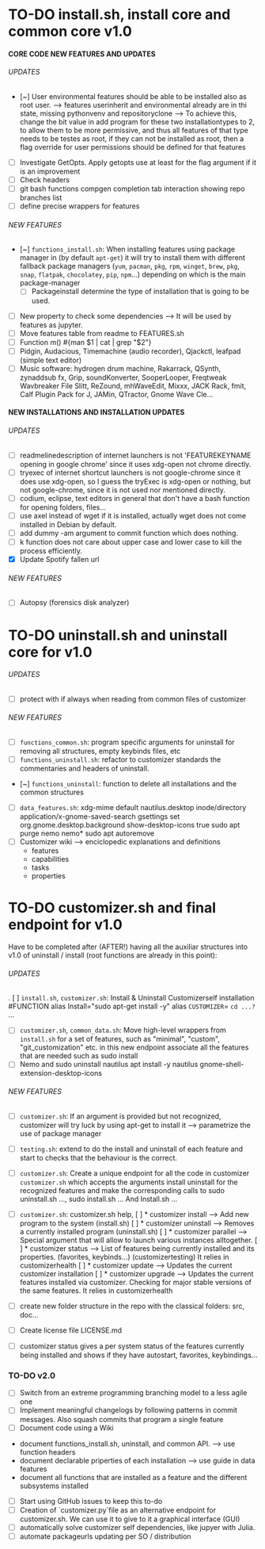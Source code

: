 # TO-DO install.sh, install core and common core v1.0


#### CORE CODE NEW FEATURES AND UPDATES
###### UPDATES

- [~] User environmental features should be able to be installed also as root user. 
--> features userinherit and environmental already are in thi state, missing pythonvenv and repositoryclone
--> To achieve this, change the bit value in add program for these two installationtypes to 2, to allow them to be more
permissive, and thus all features of that type needs to be testes as root, if they can not be installed as root, then 
a flag override for user permissions should be defined for that features

- [ ] Investigate GetOpts. Apply getopts use at least for the flag argument if it is an improvement
- [ ] Check headers
- [ ] git bash functions compgen completion tab interaction showing repo branches list
- [ ] define precise wrappers for features

###### NEW FEATURES
- [~] `functions_install.sh`: When installing features using package manager in  (by default `apt-get`) it will try to install them with different fallback package managers (`yum`, `pacman`, `pkg`, `rpm`, `winget`, `brew`, `pkg`, `snap`, `flatpak`, `chocolatey`, `pip`, `npm`...) depending on which is the main package-manager
  * [ ] Packageinstall determine the type of installation that is going to be used.
- [ ] New property to check some dependencies --> It will be used by features as jupyter.
- [ ] Move features table from readme to FEATURES.sh
- [ ] Function m() #{man $1 | cat | grep "$2"}  
- [ ] Pidgin, Audacious, Timemachine (audio recorder), Qjackctl, leafpad (simple text editor)
- [ ] Music software: hydrogen drum machine, Rakarrack, QSynth, zynaddsub fx, Grip, soundKonverter, SooperLooper, Freqtweak Wavbreaker File Slitt, ReZound, mhWaveEdit, Mixxx, JACK Rack, fmit, Calf Plugin Pack for J, JAMin, QTractor, Gnome Wave Cle...

#### NEW INSTALLATIONS AND INSTALLATION UPDATES
###### UPDATES
- [ ] readmelinedescription of internet launchers is not 'FEATUREKEYNAME opening in google chrome' since it uses xdg-open not chrome directly.
- [ ] tryexec of internet shortcut launchers is not google-chrome since it does use xdg-open, so I guess the tryExec is xdg-open or nothing, but not google-chrome, since it is not used nor mentioned directly.
- [ ] codium, eclipse, text editors in general that don't have a bash function for opening folders, files...
- [ ] use axel instead of wget if it is installed, actually wget does not come installed in Debian by default.
- [ ] add dummy -am argument to commit function which does nothing.
- [ ] k function does not care about upper case and lower case to kill the process efficiently.
- [x] Update Spotify fallen url

###### NEW FEATURES
- [ ] Autopsy (forensics disk analyzer)


# TO-DO uninstall.sh and uninstall core for v1.0
###### UPDATES
- [ ] protect with if always when reading from common files of customizer

###### NEW FEATURES
- [ ] `functions_common.sh`: program specific arguments for uninstall for removing all structures, empty keybinds files, etc
- [ ] `functions_uninstall.sh`: refactor to customizer standards the commentaries and headers of uninstall.
- [~] `functions_uninstall`: function to delete all installations and the common structures
- [ ] `data_features.sh`: xdg-mime default nautilus.desktop inode/directory application/x-gnome-saved-search
gsettings set org.gnome.desktop.background show-desktop-icons true
sudo apt purge nemo nemo*
sudo apt autoremove  
- [ ] Customizer wiki --> enciclopedic explanations and definitions
  * features 
  * capabilities
  * tasks
  * properties

# TO-DO customizer.sh and final endpoint for v1.0
Have to be completed after (AFTER!) having all the auxiliar structures into v1.0 of uninstall / install (root functions are already in this point):
###### UPDATES
. [ ] `install.sh`, `customizer.sh`: Install & Uninstall Customizerself installation #FUNCTION alias Install="sudo apt-get install -y" alias `CUSTOMIZER`= `cd ...?` ...
- [ ] `customizer.sh`, `common_data.sh`: Move high-level wrappers from `install.sh` for a set of features, such as "minimal", "custom", "git_customization" etc. in this new endpoint associate all the features that are needed such as sudo install 
- [ ]  Nemo and sudo uninstall nautilus   apt install -y nautilus gnome-shell-extension-desktop-icons

###### NEW FEATURES
- [ ] `customizer.sh`: If an argument is provided but not recognized, customizer will try luck by using apt-get to install it --> parametrize the use of package manager
- [ ] `testing.sh`: extend to do the install and uninstall of each feature and start to checks that the behaviour is the correct.
- [ ] `customizer.sh`: Create a unique endpoint for all the code in customizer `customizer.sh` which accepts the arguments install uninstall for the recognized features and make the corresponding calls to sudo uninstall.sh ..., sudo install.sh ... And Install.sh ...
- [ ] `customizer.sh`: customizer.sh help, 
  [ ] * customizer install --> Add new program to the system (install.sh)
  [ ] * customizer uninstall --> Removes a currently installed program (uninstall.sh)
  [ ] * customizer parallel --> Special argument that will allow to launch various instances alltogether.
  [ ] * customizer status --> List of features being currently installed and its properties. (favorites, keybinds...) (customizertesting) It relies in customizerhealth
  [ ] * customizer update --> Updates the current customizer installation
  [ ] * customizer upgrade --> Updates the current features installed via customizer. Checking for major stable versions of the same features. It relies in customizerhealth
- [ ] create new folder structure in the repo with the classical folders: src, doc...
- [ ] Create license file LICENSE.md 
- [ ] customizer status gives a per system status of the features currently being installed and shows if they have autostart, favorites, keybindings...


### TO-DO v2.0
- [ ] Switch from an extreme programming branching model to a less agile one
- [ ] Implement meaningful changelogs by following patterns in commit messages. Also squash commits that program a single feature
- [ ] Document code using a Wiki
- document functions_install.sh, uninstall, and common API. --> use function headers
- document declarable priperties of each installation --> use guide in data features
- document all functions that are installed as a feature and the different subsystems installed

- [ ] Start using GitHub issues to keep this to-do
- [ ] Creation of \`customizer.py\`file as an alternative endpoint for customizer.sh. We can use it to give to it a graphical interface (GUI)
- [ ] automatically solve customizer self dependencies, like jupyer with Julia.
- [ ] automate packageurls updating per SO / distribution
